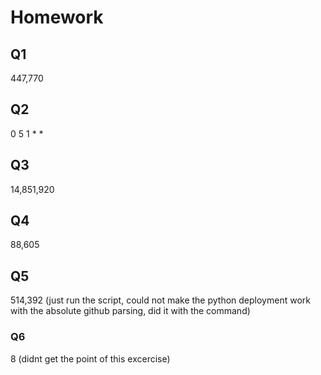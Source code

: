 # Homework
## Q1

447,770

## Q2

0 5 1 * *

## Q3

14,851,920

## Q4

88,605

## Q5 

514,392 (just run the script, could not make the python deployment work with the absolute github parsing, did it with the command)

### Q6

8 (didnt get the point of this excercise)